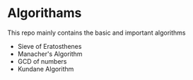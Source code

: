 # Algorithams


This repo mainly contains the basic and important algorithms
- Sieve of Eratosthenes
- Manacher's Algorithm
- GCD of numbers
- Kundane Algorithm
